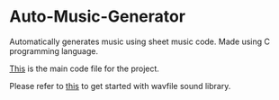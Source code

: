 # Auto-Music-Generator

Automatically generates music using sheet music code. Made using C programming language.

[This](https://github.com/asthacs/Auto-Music-Generator/blob/master/helpers.c) is the main code file for the project.

Please refer to [this](https://www3.nd.edu/~dthain/courses/cse20211/fall2013/wavfile/) to get started with wavfile sound library.
